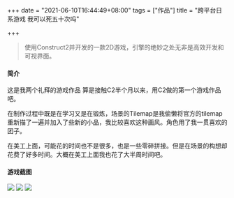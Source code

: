 +++
date = "2021-06-10T16:44:49+08:00"
tags = ["作品"]
title = "跨平台日系游戏 我可以死五十次吗"

+++

> 使用Construct2并开发的一款2D游戏，引擎的绝妙之处无非是高效开发和可视界面。<!--more-->

#### 简介

这是我两个礼拜的游戏作品 算是接触C2半个月以来，用C2做的第一个游戏作品吧。


在制作过程中既是在学习又是在锻炼，场景的Tilemap是我偷懒将官方的tilemap重新描了一遍并加入了些新的小品，我比较喜欢这种画风。角色用了我一贯喜欢的团子。


在美工上面，可能花的时间也不是很多，也是一些零碎拼接。但是在场景的构想却花费了好多时间。大概在美工上面我也花了大半周时间吧。

#### 游戏截图

![](/post_images/youxi_1.jpg)
![](/post_images/youxi_2.png)
![](/post_images/youxi_3.png)